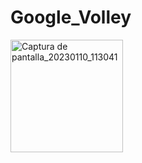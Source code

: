 # Google_Volley
<img width="180" alt="Captura de pantalla_20230110_113041" src="https://user-images.githubusercontent.com/100003503/211608091-429491a6-8b3d-4d3b-a33e-6430370cd120.png">
